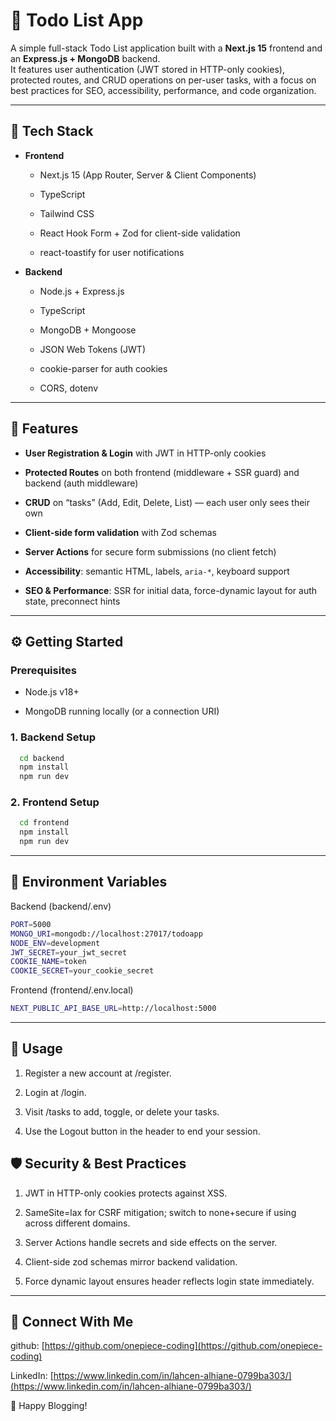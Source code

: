 # 📝 Todo List App

A simple full-stack Todo List application built with a **Next.js 15** frontend and an **Express.js + MongoDB** backend.  
It features user authentication (JWT stored in HTTP-only cookies), protected routes, and CRUD operations on per-user tasks, with a focus on best practices for SEO, accessibility, performance, and code organization.

---

## 🧰 Tech Stack

- **Frontend**
  
  - Next.js 15 (App Router, Server & Client Components)
    
  - TypeScript
    
  - Tailwind CSS
    
  - React Hook Form + Zod for client-side validation
    
  - react-toastify for user notifications
    
- **Backend**
  
  - Node.js + Express.js
    
  - TypeScript
    
  - MongoDB + Mongoose
    
  - JSON Web Tokens (JWT)
  
  - cookie-parser for auth cookies
    
  - CORS, dotenv  

---

## 🚀 Features

- **User Registration & Login** with JWT in HTTP-only cookies

- **Protected Routes** on both frontend (middleware + SSR guard) and backend (auth middleware)
  
- **CRUD** on “tasks” (Add, Edit, Delete, List) — each user only sees their own
  
- **Client-side form validation** with Zod schemas

- **Server Actions** for secure form submissions (no client fetch)
  
- **Accessibility**: semantic HTML, labels, `aria-*`, keyboard support
  
- **SEO & Performance**: SSR for initial data, force-dynamic layout for auth state, preconnect hints  

---

## ⚙️ Getting Started

### Prerequisites

- Node.js v18+
  
- MongoDB running locally (or a connection URI)  

### 1. Backend Setup

```bash
  cd backend
  npm install
  npm run dev
```

### 2. Frontend Setup
   
```bash
  cd frontend
  npm install
  npm run dev
```

---

## 🔑 Environment Variables

Backend (backend/.env)

```bash
PORT=5000
MONGO_URI=mongodb://localhost:27017/todoapp
NODE_ENV=development
JWT_SECRET=your_jwt_secret
COOKIE_NAME=token
COOKIE_SECRET=your_cookie_secret
```

Frontend (frontend/.env.local)

```bash
NEXT_PUBLIC_API_BASE_URL=http://localhost:5000
```

---

## 🎯 Usage

1. Register a new account at /register.

2. Login at /login.

3. Visit /tasks to add, toggle, or delete your tasks.

4. Use the Logout button in the header to end your session.

## 🛡️ Security & Best Practices

1. JWT in HTTP-only cookies protects against XSS.

2. SameSite=lax for CSRF mitigation; switch to none+secure if using across different domains.

3. Server Actions handle secrets and side effects on the server.

4. Client-side zod schemas mirror backend validation.

5. Force dynamic layout ensures header reflects login state immediately.

---

## 🔗 Connect With Me

github: [https://github.com/onepiece-coding](https://github.com/onepiece-coding)

LinkedIn: [https://www.linkedin.com/in/lahcen-alhiane-0799ba303/](https://www.linkedin.com/in/lahcen-alhiane-0799ba303/)

🚀 Happy Blogging!
